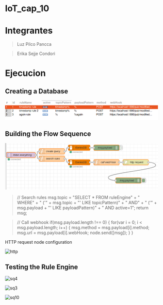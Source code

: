 # IoT_cap_10
# Integrantes
> Luz Pilco Pancca 

> Erika Sejje Condori

# Ejecucion

## Creating a Database

![db](https://github.com/esejjec/IoT_Cap10/blob/main/img/figure0.png?raw=true)

## Building the Flow Sequence

![sq](https://github.com/esejjec/IoT_Cap10/blob/main/img/figure10.png?raw=true)

> // Search rules
msg.topic = "SELECT * FROM ruleEngine" +
	" WHERE" +
	" ('" + msg.topic + "' LIKE topicPattern)" +
	" AND" +
	" ('" + msg.payload + "' LIKE payloadPattern)" +
	" AND active=1";
return msg;

> // Call webhook
if(msg.payload.length !== 0)
{
	for(var i = 0; i < msg.payload.length; i++)
	{
		msg.method = msg.payload[i].method;
		msg.url = msg.payload[i].webHook;
		node.send([msg]);
	}
}


HTTP request node configuration

![http](https://github.com/esejjec/IoT_Cap10/blob/main/img/figure5png?raw=true)

## Testing the Rule Engine

![sq4](https://github.com/esejjec/IoT_Cap10/blob/main/img/figure4ng?raw=true)

![sq3](https://github.com/esejjec/IoT_Cap10/blob/main/img/figure3ng?raw=true)

![sq10](https://github.com/esejjec/IoT_Cap10/blob/main/img/figure1.png?raw=true)
